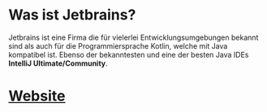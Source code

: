# Was ist Jetbrains?
Jetbrains ist eine Firma die für vielerlei Entwicklungsumgebungen bekannt sind als auch für die Programmiersprache Kotlin, welche mit Java kompatibel ist.
Ebenso der bekanntesten und eine der besten Java IDEs **IntelliJ Ultimate/Community**.
# [Website](https://www.jetbrains.com) 
